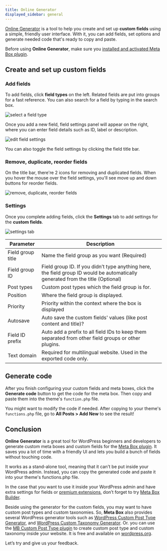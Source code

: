 ```yaml
---
title: Online Generator
displayed_sidebar: general
---
```


[Online Generator](https://metabox.io/online-generator/) is a tool to help you create and set up **custom fields** using a simple, friendly user interface. With it, you can add fields, set options and generate needed code that's ready to copy and paste.

Before using **Online Generator**, make sure you [installed and activated Meta Box plugin](/installation/).

## Create and set up custom fields

### Add fields

To add fields, click **field types** on the left. Related fields are put into groups for a fast reference. You can also search for a field by typing in the search box.

![select a field type](https://i.imgur.com/smn7Cd1.png)

Once you add a new field, field settings panel will appear on the right, where you can enter field details such as ID, label or description.

![edit field settings](https://i.imgur.com/JbpVTeK.png)

You can also toggle the field settings by clicking the field title bar.

### Remove, duplicate, reorder fields

On the title bar, there're 2 icons for removing and duplicated fields. When you hover the mouse over the field settings, you'll see move up and down buttons for reorder fields.

![remove, duplicate, reorder fields](https://i.imgur.com/L3lpw58.png)

### Settings

Once you complete adding fields, click the **Settings** tab to add settings for the **custom fields**.

![settings tab](https://i.imgur.com/arWhycr.png)

Parameter|Description
---|---
Field group title| Name the field group as you want (Required)
Field group ID| Field group ID. If you didn’t type anything here, the field group ID would be automatically generated from the title (Optional)
Post types|Custom post types which the field group is for.
Position|Where the field group is displayed.
Priority|Priority within the context where the box is displayed
Autosave|Auto save the custom fields' values (like post content and title)?
Field ID prefix|Auto add a prefix to all field IDs to keep them separated from other field groups or other plugins.
Text domain|Required for multilingual website. Used in the exported code only.

## Generate code

After you finish configuring your custom fields and meta boxes, click the **Generate code** button to get the code for the meta box. Then copy and paste them into the theme's `function.php` file.

You might want to modify the code if needed. After copying to your theme's `functions.php` file, go to **All Posts > Add New** to see the result!


## Conclusion

**Online Generator** is a great tool for WordPress beginners and developers to generate custom meta boxes and custom fields for the [Meta Box plugin](https://metabox.io/). It saves you a lot of time with a friendly UI and lets you build a bunch of fields without touching code.

It works as a stand-alone tool, meaning that it can't be put inside your WordPress admin. Instead, you can copy the generated code and paste it into your theme's functions.php file.

In the case that you want to use it inside your WordPress admin and have extra settings for fields or [premium extensions](https://metabox.io/plugins/), don’t forget to try [Meta Box Builder](https://docs.metabox.io/extensions/meta-box-builder/).

Beside using the generator for the custom fields, you may want to have custom post types and custom taxonomies. So, **Meta Box** also provides several WordPress generator tools such as [WordPress Custom Post Type Generator](https://metabox.io/post-type-generator/), and [WordPress Custom Taxonomy Generator](https://metabox.io/taxonomy-generator/). Or. you can use the [MB Custom Post Type plugin](https://metabox.io/plugins/custom-post-type/) to create custom post type and custom taxonomy inside your website. It is free and available on [wordpress.org](https://wordpress.org/plugins/mb-custom-post-type/).

Let’s try and give us your feedback.

